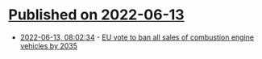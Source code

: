 # [Published on 2022-06-13](index.md)

* [2022-06-13, 08:02:34](https://news.ycombinator.com/item?id=31722566) - [EU vote to ban all sales of combustion engine vehicles by 2035](https://www.theregister.com/2022/06/10/european_union_votes_to_ban_gasoline_cars/)
